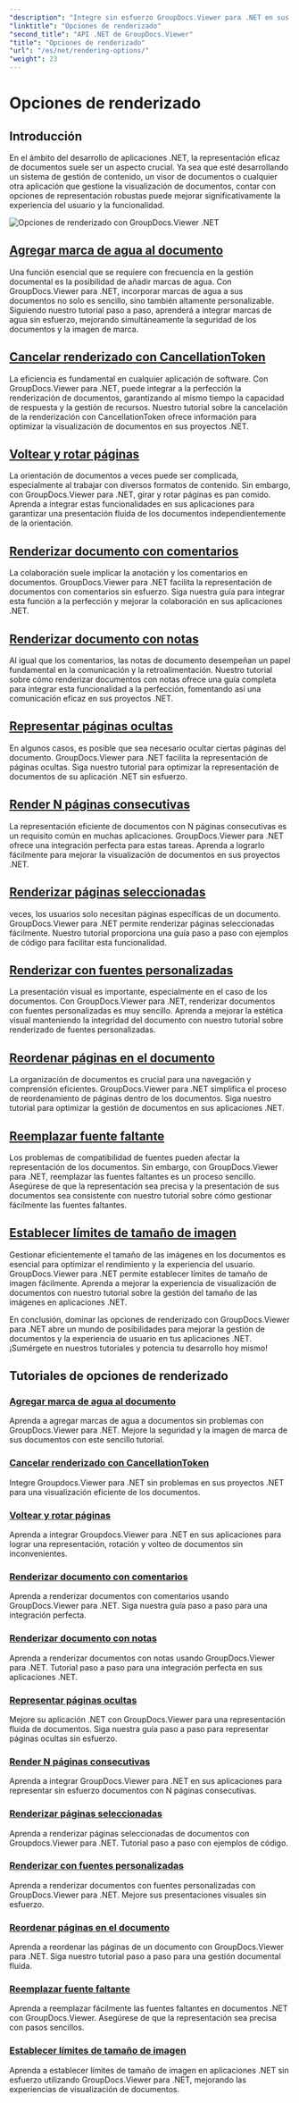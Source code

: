 ```yaml
---
"description": "Integre sin esfuerzo GroupDocs.Viewer para .NET en sus aplicaciones con tutoriales sobre opciones de representación, desde agregar marcas de agua hasta personalizar fuentes."
"linktitle": "Opciones de renderizado"
"second_title": "API .NET de GroupDocs.Viewer"
"title": "Opciones de renderizado"
"url": "/es/net/rendering-options/"
"weight": 23
---
```


# Opciones de renderizado


## Introducción

En el ámbito del desarrollo de aplicaciones .NET, la representación eficaz de documentos suele ser un aspecto crucial. Ya sea que esté desarrollando un sistema de gestión de contenido, un visor de documentos o cualquier otra aplicación que gestione la visualización de documentos, contar con opciones de representación robustas puede mejorar significativamente la experiencia del usuario y la funcionalidad.

![Opciones de renderizado con GroupDocs.Viewer .NET](/viewer/rendering-options/image.png)

## [Agregar marca de agua al documento](./add-watermark/)

Una función esencial que se requiere con frecuencia en la gestión documental es la posibilidad de añadir marcas de agua. Con GroupDocs.Viewer para .NET, incorporar marcas de agua a sus documentos no solo es sencillo, sino también altamente personalizable. Siguiendo nuestro tutorial paso a paso, aprenderá a integrar marcas de agua sin esfuerzo, mejorando simultáneamente la seguridad de los documentos y la imagen de marca.

## [Cancelar renderizado con CancellationToken](./cancel-render-cancellation-token/)

La eficiencia es fundamental en cualquier aplicación de software. Con GroupDocs.Viewer para .NET, puede integrar a la perfección la renderización de documentos, garantizando al mismo tiempo la capacidad de respuesta y la gestión de recursos. Nuestro tutorial sobre la cancelación de la renderización con CancellationToken ofrece información para optimizar la visualización de documentos en sus proyectos .NET.

## [Voltear y rotar páginas](./flip-rotate-pages/)

La orientación de documentos a veces puede ser complicada, especialmente al trabajar con diversos formatos de contenido. Sin embargo, con GroupDocs.Viewer para .NET, girar y rotar páginas es pan comido. Aprenda a integrar estas funcionalidades en sus aplicaciones para garantizar una presentación fluida de los documentos independientemente de la orientación.

## [Renderizar documento con comentarios](./render-document-comments/)

La colaboración suele implicar la anotación y los comentarios en documentos. GroupDocs.Viewer para .NET facilita la representación de documentos con comentarios sin esfuerzo. Siga nuestra guía para integrar esta función a la perfección y mejorar la colaboración en sus aplicaciones .NET.

## [Renderizar documento con notas](./render-document-notes/)

Al igual que los comentarios, las notas de documento desempeñan un papel fundamental en la comunicación y la retroalimentación. Nuestro tutorial sobre cómo renderizar documentos con notas ofrece una guía completa para integrar esta funcionalidad a la perfección, fomentando así una comunicación eficaz en sus proyectos .NET.

## [Representar páginas ocultas](./render-hidden-pages/)

En algunos casos, es posible que sea necesario ocultar ciertas páginas del documento. GroupDocs.Viewer para .NET facilita la representación de páginas ocultas. Siga nuestro tutorial para optimizar la representación de documentos de su aplicación .NET sin esfuerzo.

## [Render N páginas consecutivas](./render-n-consecutive-pages/)

La representación eficiente de documentos con N páginas consecutivas es un requisito común en muchas aplicaciones. GroupDocs.Viewer para .NET ofrece una integración perfecta para estas tareas. Aprenda a lograrlo fácilmente para mejorar la visualización de documentos en sus proyectos .NET.

## [Renderizar páginas seleccionadas](./render-selected-pages/)

veces, los usuarios solo necesitan páginas específicas de un documento. GroupDocs.Viewer para .NET permite renderizar páginas seleccionadas fácilmente. Nuestro tutorial proporciona una guía paso a paso con ejemplos de código para facilitar esta funcionalidad.

## [Renderizar con fuentes personalizadas](./render-custom-fonts/)

La presentación visual es importante, especialmente en el caso de los documentos. Con GroupDocs.Viewer para .NET, renderizar documentos con fuentes personalizadas es muy sencillo. Aprenda a mejorar la estética visual manteniendo la integridad del documento con nuestro tutorial sobre renderizado de fuentes personalizadas.

## [Reordenar páginas en el documento](./reorder-pages/)

La organización de documentos es crucial para una navegación y comprensión eficientes. GroupDocs.Viewer para .NET simplifica el proceso de reordenamiento de páginas dentro de los documentos. Siga nuestro tutorial para optimizar la gestión de documentos en sus aplicaciones .NET.

## [Reemplazar fuente faltante](./replace-missing-font/)

Los problemas de compatibilidad de fuentes pueden afectar la representación de los documentos. Sin embargo, con GroupDocs.Viewer para .NET, reemplazar las fuentes faltantes es un proceso sencillo. Asegúrese de que la representación sea precisa y la presentación de sus documentos sea consistente con nuestro tutorial sobre cómo gestionar fácilmente las fuentes faltantes.

## [Establecer límites de tamaño de imagen](./set-image-size-limits/)

Gestionar eficientemente el tamaño de las imágenes en los documentos es esencial para optimizar el rendimiento y la experiencia del usuario. GroupDocs.Viewer para .NET permite establecer límites de tamaño de imagen fácilmente. Aprenda a mejorar la experiencia de visualización de documentos con nuestro tutorial sobre la gestión del tamaño de las imágenes en aplicaciones .NET.

En conclusión, dominar las opciones de renderizado con GroupDocs.Viewer para .NET abre un mundo de posibilidades para mejorar la gestión de documentos y la experiencia de usuario en tus aplicaciones .NET. ¡Sumérgete en nuestros tutoriales y potencia tu desarrollo hoy mismo!
## Tutoriales de opciones de renderizado
### [Agregar marca de agua al documento](./add-watermark/)
Aprenda a agregar marcas de agua a documentos sin problemas con GroupDocs.Viewer para .NET. Mejore la seguridad y la imagen de marca de sus documentos con este sencillo tutorial.
### [Cancelar renderizado con CancellationToken](./cancel-render-cancellation-token/)
Integre Groupdocs.Viewer para .NET sin problemas en sus proyectos .NET para una visualización eficiente de los documentos.
### [Voltear y rotar páginas](./flip-rotate-pages/)
Aprenda a integrar Groupdocs.Viewer para .NET en sus aplicaciones para lograr una representación, rotación y volteo de documentos sin inconvenientes.
### [Renderizar documento con comentarios](./render-document-comments/)
Aprenda a renderizar documentos con comentarios usando GroupDocs.Viewer para .NET. Siga nuestra guía paso a paso para una integración perfecta.
### [Renderizar documento con notas](./render-document-notes/)
Aprenda a renderizar documentos con notas usando GroupDocs.Viewer para .NET. Tutorial paso a paso para una integración perfecta en sus aplicaciones .NET.
### [Representar páginas ocultas](./render-hidden-pages/)
Mejore su aplicación .NET con GroupDocs.Viewer para una representación fluida de documentos. Siga nuestra guía paso a paso para representar páginas ocultas sin esfuerzo.
### [Render N páginas consecutivas](./render-n-consecutive-pages/)
Aprenda a integrar GroupDocs.Viewer para .NET en sus aplicaciones para representar sin esfuerzo documentos con N páginas consecutivas.
### [Renderizar páginas seleccionadas](./render-selected-pages/)
Aprenda a renderizar páginas seleccionadas de documentos con Groupdocs.Viewer para .NET. Tutorial paso a paso con ejemplos de código.
### [Renderizar con fuentes personalizadas](./render-custom-fonts/)
Aprenda a renderizar documentos con fuentes personalizadas con GroupDocs.Viewer para .NET. Mejore sus presentaciones visuales sin esfuerzo.
### [Reordenar páginas en el documento](./reorder-pages/)
Aprenda a reordenar las páginas de un documento con GroupDocs.Viewer para .NET. Siga nuestro tutorial paso a paso para una gestión documental fluida.
### [Reemplazar fuente faltante](./replace-missing-font/)
Aprenda a reemplazar fácilmente las fuentes faltantes en documentos .NET con GroupDocs.Viewer. Asegúrese de que la representación sea precisa con pasos sencillos.
### [Establecer límites de tamaño de imagen](./set-image-size-limits/)
Aprenda a establecer límites de tamaño de imagen en aplicaciones .NET sin esfuerzo utilizando GroupDocs.Viewer para .NET, mejorando las experiencias de visualización de documentos.
